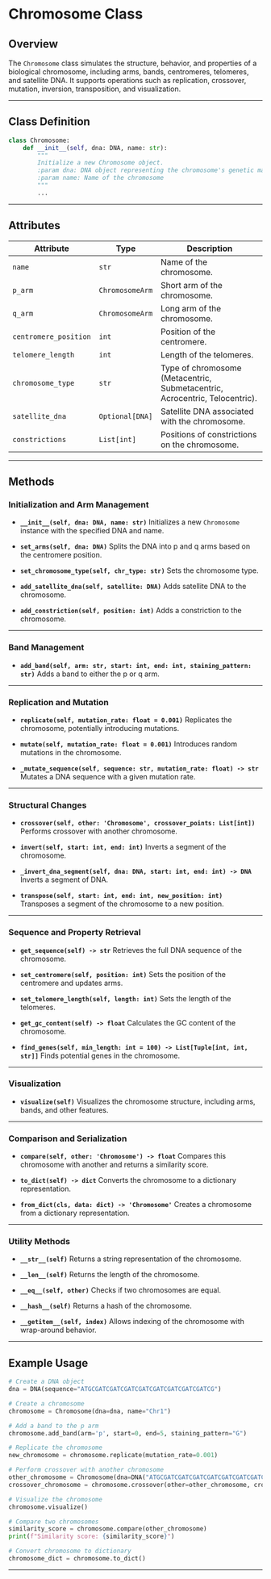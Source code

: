 # Chromosome Class

## Overview
The `Chromosome` class simulates the structure, behavior, and properties of a biological chromosome, including arms, bands, centromeres, telomeres, and satellite DNA. It supports operations such as replication, crossover, mutation, inversion, transposition, and visualization.

---

## Class Definition

```python
class Chromosome:
    def __init__(self, dna: DNA, name: str):
        """
        Initialize a new Chromosome object.
        :param dna: DNA object representing the chromosome's genetic material
        :param name: Name of the chromosome
        """
        ...
```

---

## Attributes

| Attribute | Type | Description |
|-----------|------|-------------|
| `name` | `str` | Name of the chromosome. |
| `p_arm` | `ChromosomeArm` | Short arm of the chromosome. |
| `q_arm` | `ChromosomeArm` | Long arm of the chromosome. |
| `centromere_position` | `int` | Position of the centromere. |
| `telomere_length` | `int` | Length of the telomeres. |
| `chromosome_type` | `str` | Type of chromosome (Metacentric, Submetacentric, Acrocentric, Telocentric). |
| `satellite_dna` | `Optional[DNA]` | Satellite DNA associated with the chromosome. |
| `constrictions` | `List[int]` | Positions of constrictions on the chromosome. |

---

## Methods

### Initialization and Arm Management
- **`__init__(self, dna: DNA, name: str)`**
  Initializes a new `Chromosome` instance with the specified DNA and name.

- **`set_arms(self, dna: DNA)`**
  Splits the DNA into p and q arms based on the centromere position.

- **`set_chromosome_type(self, chr_type: str)`**
  Sets the chromosome type.

- **`add_satellite_dna(self, satellite: DNA)`**
  Adds satellite DNA to the chromosome.

- **`add_constriction(self, position: int)`**
  Adds a constriction to the chromosome.

---

### Band Management
- **`add_band(self, arm: str, start: int, end: int, staining_pattern: str)`**
  Adds a band to either the p or q arm.

---

### Replication and Mutation
- **`replicate(self, mutation_rate: float = 0.001)`**
  Replicates the chromosome, potentially introducing mutations.

- **`mutate(self, mutation_rate: float = 0.001)`**
  Introduces random mutations in the chromosome.

- **`_mutate_sequence(self, sequence: str, mutation_rate: float) -> str`**
  Mutates a DNA sequence with a given mutation rate.

---

### Structural Changes
- **`crossover(self, other: 'Chromosome', crossover_points: List[int])`**
  Performs crossover with another chromosome.

- **`invert(self, start: int, end: int)`**
  Inverts a segment of the chromosome.

- **`_invert_dna_segment(self, dna: DNA, start: int, end: int) -> DNA`**
  Inverts a segment of DNA.

- **`transpose(self, start: int, end: int, new_position: int)`**
  Transposes a segment of the chromosome to a new position.

---

### Sequence and Property Retrieval
- **`get_sequence(self) -> str`**
  Retrieves the full DNA sequence of the chromosome.

- **`set_centromere(self, position: int)`**
  Sets the position of the centromere and updates arms.

- **`set_telomere_length(self, length: int)`**
  Sets the length of the telomeres.

- **`get_gc_content(self) -> float`**
  Calculates the GC content of the chromosome.

- **`find_genes(self, min_length: int = 100) -> List[Tuple[int, int, str]]`**
  Finds potential genes in the chromosome.

---

### Visualization
- **`visualize(self)`**
  Visualizes the chromosome structure, including arms, bands, and other features.

---

### Comparison and Serialization
- **`compare(self, other: 'Chromosome') -> float`**
  Compares this chromosome with another and returns a similarity score.

- **`to_dict(self) -> dict`**
  Converts the chromosome to a dictionary representation.

- **`from_dict(cls, data: dict) -> 'Chromosome'`**
  Creates a chromosome from a dictionary representation.

---

### Utility Methods
- **`__str__(self)`**
  Returns a string representation of the chromosome.

- **`__len__(self)`**
  Returns the length of the chromosome.

- **`__eq__(self, other)`**
  Checks if two chromosomes are equal.

- **`__hash__(self)`**
  Returns a hash of the chromosome.

- **`__getitem__(self, index)`**
  Allows indexing of the chromosome with wrap-around behavior.

---

## Example Usage

```python
# Create a DNA object
dna = DNA(sequence="ATGCGATCGATCGATCGATCGATCGATCGATCGATCG")

# Create a chromosome
chromosome = Chromosome(dna=dna, name="Chr1")

# Add a band to the p arm
chromosome.add_band(arm='p', start=0, end=5, staining_pattern="G")

# Replicate the chromosome
new_chromosome = chromosome.replicate(mutation_rate=0.001)

# Perform crossover with another chromosome
other_chromosome = Chromosome(dna=DNA("ATGCGATCGATCGATCGATCGATCGATCGATCGATCG"), name="Chr2")
crossover_chromosome = chromosome.crossover(other=other_chromosome, crossover_points=[10, 20])

# Visualize the chromosome
chromosome.visualize()

# Compare two chromosomes
similarity_score = chromosome.compare(other_chromosome)
print(f"Similarity score: {similarity_score}")

# Convert chromosome to dictionary
chromosome_dict = chromosome.to_dict()
```

---
